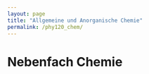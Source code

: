 ```yaml
---
layout: page  
title: "Allgemeine und Anorganische Chemie"  
permalink: /phy120_chem/  
---
```


# Nebenfach Chemie

